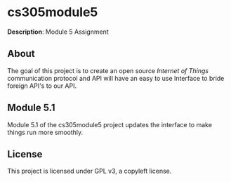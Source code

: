 # cs305module5
 **Description**: Module 5 Assignment

## About
The goal of this project is to create an open source *Internet of Things* communication protocol and API will have an easy to use Interface to bride foreign API's to our API.

## Module 5.1
Module 5.1 of the cs305module5 project updates the interface to make things run more smoothly.

## License
This project is licensed under GPL v3, a copyleft license.
